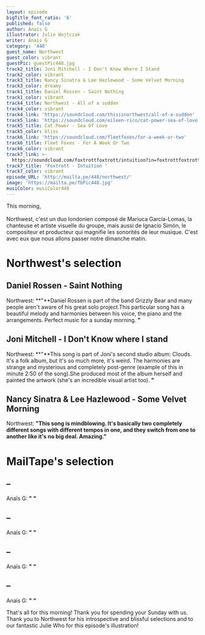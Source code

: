 ```yaml
---
layout: episode
bigTitle_font_ratio: '6'
published: false
author: Anaïs G
illustrator: Julie Wojtczak
writer: Anaïs G
category: '448'
guest_name: Northwest
guest_color: vibrant
guestPic: guestPic448.jpg
track2_title: Joni Mitchell - I Don't Know Where I Stand
track2_color: vibrant
track3_title: Nancy Sinatra & Lee Hazlewood - Some Velvet Morning
track3_color: dreamy
track1_title: Daniel Rossen - Saint Nothing
track1_color: vibrant
track4_title: Northwest - All of a sudden
track4_color: vibrant
track4_link: 'https://soundcloud.com/thisisnorthwest/all-of-a-sudden'
track5_link: 'https://soundcloud.com/eileen-rico/cat-power-sea-of-love'
track5_title: Cat Power - Sea Of Love
track5_color: bliss
track6_link: 'https://soundcloud.com/fleetfoxes/for-a-week-or-two'
track6_title: Fleet Foxes - For A Week Or Two
track6_color: vibrant
track7_link: >-
  https://soundcloud.com/foxtrottfoxtrott/intuition?in=foxtrottfoxtrott/sets/foxtrott-meditations-i
track7_title: 'Foxtrott - Intuition '
track7_color: vibrant
episode_URL: 'http://mailta.pe/448/northwest/'
image: 'https://mailta.pe/fbPic448.jpg'
musiColor: musiColor448
---
```


<p id="introduction">
  This morning,
   <br><br> Northwest, c'est un duo londonien composé de Mariuca García-Lomas, la chanteuse et artiste visuelle du groupe, mais aussi de Ignacio Simón, le compositeur et producteur qui magnifie les sonorités de leur musique. C'est avec eux que nous allons passer notre dimanche matin. 
</p>

# Northwest's selection

## Daniel Rossen - Saint Nothing
Northwest: **"**Daniel Rossen is part of the band Grizzly Bear and many people aren't aware of his great solo project.This particular song has a beautiful melody and harmonies between his voice, the piano and the arrangements.
Perfect music for a sunday morning. **"**

## Joni Mitchell - I Don't Know where I stand
Northwest: **"**This song is part of Joni's second studio album: Clouds. It's a folk album, but it's so much more, it's weird. The harmonies are strange and mysterious and completely post-genre (example of this in minute 2:50 of the song).She produced most of the album herself and painted the artwork (she's an incredible visual artist too). **"**

## Nancy Sinatra & Lee Hazlewood - Some Velvet Morning
Northwest: **"**This song is mindblowing. It's basically two completely different songs with different tempos in one, and they switch from one to another like it's no big deal. Amazing.**"**

# MailTape's selection

##  –
Anaïs G: **"** **"**

##  – 
Anaïs G: **"** **"**

##  – 
Anaïs G: **"** **"**

## – 
Anaïs G: **"** **"**

<p id="outroduction">That's all for this morning! Thank you for spending your Sunday with us. Thank you to Northwest for his introspective and blissful selections and to our fantastic Julie Who for this episode's illustration!</p>
